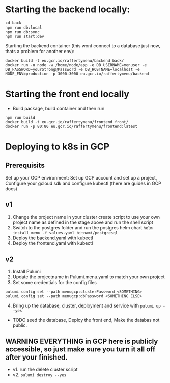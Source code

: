 # Starting the backend locally:

```
cd back
npm run db:local
npm run db:sync
npm run start:dev
```

Starting the backend container (this wont connect to a database just now, thats a problem for another env):
```
docker build -t eu.gcr.io/raffertymenu/backend back/
docker run -u node -w /home/node/app -e DB_USERNAME=menuser -e DB_PASSWORD=yourStrong@Password -e DB_HOSTNAME=localhost -e NODE_ENV=production -p 3000:3000 eu.gcr.io/raffertymenu/backend
```

# Starting the front end locally

* Build package, build container and then run
```
npm run build
docker build -t eu.gcr.io/raffertymenu/frontend front/
docker run -p 80:80 eu.gcr.io/raffertymenu/frontend:latest
```

# Deploying to k8s in GCP
## Prerequisits 
  Set up your GCP environment: 
  Set up GCP account and set up a project, 
  Configure your gcloud sdk and configure kubectl (there are guides in GCP docs)

## v1
1. Change the project name in your cluster create script to use your own project name as defined in the stage above and run the shell script
2. Switch to the postgres folder and run the postgres helm chart `helm install menu -f values.yaml bitnami/postgresql`
3. Deploy the backend.yaml with kubectl
4. Deploy the frontend.yaml with kubectl

## v2
1. Install Pulumi
2. Update the projectname in Pulumi.menu.yaml to match your own project
3. Set some credentials for the config files
```
pulumi config set --path menugcp:clusterPassword <SOMETHING>
pulumi config set --path menugcp:dbPassword <SOMETHING ELSE>
```
4. Bring up the database, cluster, deployment and service with `pulumi up --yes`
* TODO seed the database, Deploy the front end, Make the databas not public.

## WARNING EVERYTHING in GCP here is publicly accessible, so just make sure you turn it all off after your finished.

* v1. run the delete cluster script
* v2. `pulumi destroy --yes`

